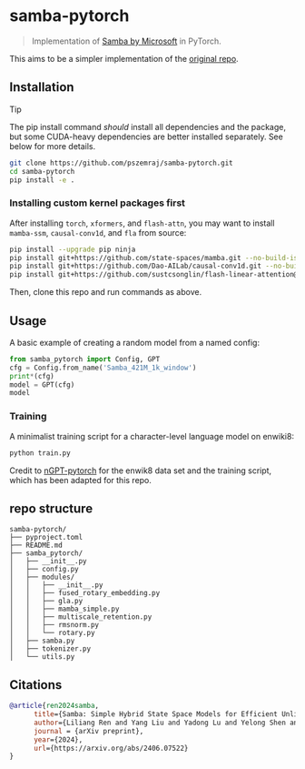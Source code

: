 # samba-pytorch

> Implementation of [Samba by Microsoft](https://arxiv.org/abs/2406.07522) in PyTorch.

This aims to be a simpler implementation of the [original repo](https://github.com/microsoft/Samba).

## Installation

> [!TIP]
> The pip install command _should_ install all dependencies and the package, but some CUDA-heavy dependencies are better installed separately. See below for more details.

```bash
git clone https://github.com/pszemraj/samba-pytorch.git
cd samba-pytorch
pip install -e .
```

### Installing custom kernel packages first

After installing `torch`, `xformers`, and `flash-attn`, you may want to install `mamba-ssm`, `causal-conv1d`, and `fla` from source:

```bash
pip install --upgrade pip ninja
pip install git+https://github.com/state-spaces/mamba.git --no-build-isolation
pip install git+https://github.com/Dao-AILab/causal-conv1d.git --no-build-isolation
pip install git+https://github.com/sustcsonglin/flash-linear-attention@98c176e --no-build-isolation
```

Then, clone this repo and run commands as above.

## Usage

A basic example of creating a random model from a named config:

```python
from samba_pytorch import Config, GPT
cfg = Config.from_name('Samba_421M_1k_window')
print*(cfg)
model = GPT(cfg)
model
```

### Training

A minimalist training script for a character-level language model on enwiki8:

```python
python train.py
```

Credit to [nGPT-pytorch](https://github.com/lucidrains/nGPT-pytorch) for the enwik8 data set and the training script, which has been adapted for this repo.

## repo structure

```text
samba-pytorch/
├── pyproject.toml
├── README.md
├── samba_pytorch/
│   ├── __init__.py
│   ├── config.py
│   ├── modules/
│   │   ├── __init__.py
│   │   ├── fused_rotary_embedding.py
│   │   ├── gla.py
│   │   ├── mamba_simple.py
│   │   ├── multiscale_retention.py
│   │   ├── rmsnorm.py
│   │   └── rotary.py
│   ├── samba.py
│   ├── tokenizer.py
│   └── utils.py
```

## Citations

```bibtex
@article{ren2024samba,
      title={Samba: Simple Hybrid State Space Models for Efficient Unlimited Context Language Modeling},
      author={Liliang Ren and Yang Liu and Yadong Lu and Yelong Shen and Chen Liang and Weizhu Chen},
      journal = {arXiv preprint},
      year={2024},
      url={https://arxiv.org/abs/2406.07522}
}
```
